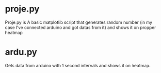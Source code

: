# proje.py
Proje.py is A basic matplotlib script that generates random number (in my case I've connected arduino and got datas from it) and shows it on propper heatmap

# ardu.py
Gets data from arduino with 1 second intervals and shows it on heatmap.
